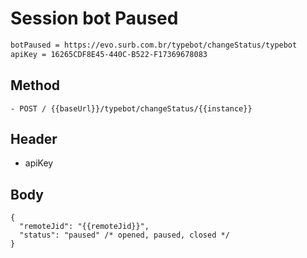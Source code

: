 # Session bot Paused

```bash
botPaused = https://evo.surb.com.br/typebot/changeStatus/typebot
apiKey = 16265CDF8E45-440C-B522-F17369678083
```

## Method 
```
- POST / {{baseUrl}}/typebot/changeStatus/{{instance}}

```

## Header
- apiKey

## Body

```
{
  "remoteJid": "{{remoteJid}}",
  "status": "paused" /* opened, paused, closed */
}
```
